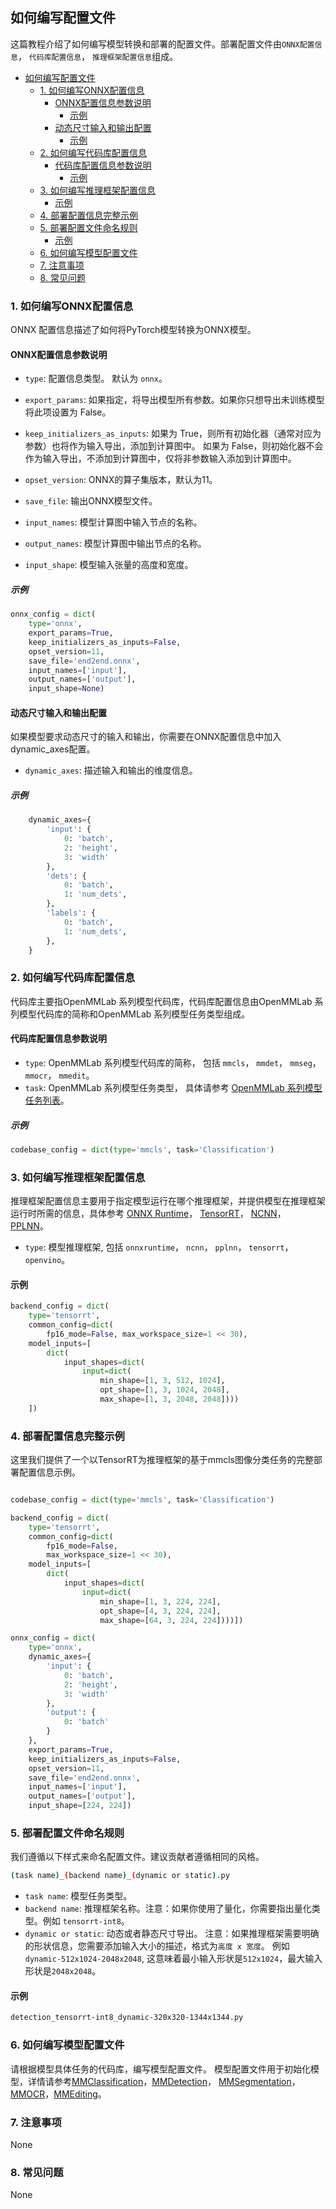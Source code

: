 ## 如何编写配置文件

<!-- This tutorial describes how to write a config for model conversion and deployment. A deployment config includes `onnx config`, `codebase config`, `backend config`. -->
这篇教程介绍了如何编写模型转换和部署的配置文件。部署配置文件由`ONNX配置信息`， `代码库配置信息`， `推理框架配置信息`组成。

<!-- TOC -->

- [如何编写配置文件](#如何编写配置文件)
  - [1. 如何编写ONNX配置信息](#1-如何编写onnx配置信息)
    - [ONNX配置信息参数说明](#onnx配置信息参数说明)
      - [示例](#示例)
    - [动态尺寸输入和输出配置](#动态尺寸输入和输出配置)
      - [示例](#示例-1)
  - [2. 如何编写代码库配置信息](#2-如何编写代码库配置信息)
    - [代码库配置信息参数说明](#代码库配置信息参数说明)
      - [示例](#示例-2)
  - [3. 如何编写推理框架配置信息](#3-如何编写推理框架配置信息)
    - [示例](#示例-3)
  - [4. 部署配置信息完整示例](#4-部署配置信息完整示例)
  - [5. 部署配置文件命名规则](#5-部署配置文件命名规则)
    - [示例](#示例-4)
  - [6. 如何编写模型配置文件](#6-如何编写模型配置文件)
  - [7. 注意事项](#7-注意事项)
  - [8. 常见问题](#8-常见问题)

<!-- TOC -->

### 1. 如何编写ONNX配置信息

ONNX 配置信息描述了如何将PyTorch模型转换为ONNX模型。

#### ONNX配置信息参数说明

- `type`: 配置信息类型。 默认为 `onnx`。
- `export_params`: 如果指定，将导出模型所有参数。如果你只想导出未训练模型将此项设置为 False。
- `keep_initializers_as_inputs`: 
如果为 True，则所有初始化器（通常对应为参数）也将作为输入导出，添加到计算图中。 如果为 False，则初始化器不会作为输入导出，不添加到计算图中，仅将非参数输入添加到计算图中。

- `opset_version`: ONNX的算子集版本，默认为11。
- `save_file`: 输出ONNX模型文件。
- `input_names`: 模型计算图中输入节点的名称。
- `output_names`: 模型计算图中输出节点的名称。
- `input_shape`: 模型输入张量的高度和宽度。

##### 示例

```python
onnx_config = dict(
    type='onnx',
    export_params=True,
    keep_initializers_as_inputs=False,
    opset_version=11,
    save_file='end2end.onnx',
    input_names=['input'],
    output_names=['output'],
    input_shape=None)
```

#### 动态尺寸输入和输出配置

如果模型要求动态尺寸的输入和输出，你需要在ONNX配置信息中加入dynamic_axes配置。

- `dynamic_axes`: 描述输入和输出的维度信息。

##### 示例

```python
    dynamic_axes={
        'input': {
            0: 'batch',
            2: 'height',
            3: 'width'
        },
        'dets': {
            0: 'batch',
            1: 'num_dets',
        },
        'labels': {
            0: 'batch',
            1: 'num_dets',
        },
    }
```

### 2. 如何编写代码库配置信息

代码库主要指OpenMMLab 系列模型代码库，代码库配置信息由OpenMMLab 系列模型代码库的简称和OpenMMLab 系列模型任务类型组成。

#### 代码库配置信息参数说明

- `type`: OpenMMLab 系列模型代码库的简称， 包括 `mmcls`， `mmdet`， `mmseg`， `mmocr`， `mmedit`。
- `task`: OpenMMLab 系列模型任务类型， 具体请参考 [OpenMMLab 系列模型任务列表](#list-of-tasks-in-all-codebases)。

##### 示例

```python
codebase_config = dict(type='mmcls', task='Classification')
```

### 3. 如何编写推理框架配置信息

推理框架配置信息主要用于指定模型运行在哪个推理框架，并提供模型在推理框架运行时所需的信息，具体参考 [ONNX Runtime](https://github.com/open-mmlab/mmdeploy/blob/master/docs/en/backends/onnxruntime.md)， [TensorRT](https://github.com/open-mmlab/mmdeploy/blob/master/docs/en/backends/tensorrt.md)， [NCNN](https://github.com/open-mmlab/mmdeploy/blob/master/docs/en/backends/ncnn.md)， [PPLNN](https://github.com/open-mmlab/mmdeploy/blob/master/docs/en/backends/pplnn.md)。

- `type`: 模型推理框架, 包括 `onnxruntime`， `ncnn`， `pplnn`， `tensorrt`， `openvino`。

#### 示例

```python
backend_config = dict(
    type='tensorrt',
    common_config=dict(
        fp16_mode=False, max_workspace_size=1 << 30),
    model_inputs=[
        dict(
            input_shapes=dict(
                input=dict(
                    min_shape=[1, 3, 512, 1024],
                    opt_shape=[1, 3, 1024, 2048],
                    max_shape=[1, 3, 2048, 2048])))
    ])
```

### 4. 部署配置信息完整示例

这里我们提供了一个以TensorRT为推理框架的基于mmcls图像分类任务的完整部署配置信息示例。

```python

codebase_config = dict(type='mmcls', task='Classification')

backend_config = dict(
    type='tensorrt',
    common_config=dict(
        fp16_mode=False,
        max_workspace_size=1 << 30),
    model_inputs=[
        dict(
            input_shapes=dict(
                input=dict(
                    min_shape=[1, 3, 224, 224],
                    opt_shape=[4, 3, 224, 224],
                    max_shape=[64, 3, 224, 224])))])

onnx_config = dict(
    type='onnx',
    dynamic_axes={
        'input': {
            0: 'batch',
            2: 'height',
            3: 'width'
        },
        'output': {
            0: 'batch'
        }
    },
    export_params=True,
    keep_initializers_as_inputs=False,
    opset_version=11,
    save_file='end2end.onnx',
    input_names=['input'],
    output_names=['output'],
    input_shape=[224, 224])
```

### 5. 部署配置文件命名规则

我们遵循以下样式来命名配置文件。建议贡献者遵循相同的风格。


```bash
(task name)_(backend name)_(dynamic or static).py
```

- `task name`: 模型任务类型。
- `backend name`: 推理框架名称。注意：如果你使用了量化，你需要指出量化类型。例如  `tensorrt-int8`。
- `dynamic or static`: 动态或者静态尺寸导出。 注意：如果推理框架需要明确的形状信息，您需要添加输入大小的描述，格式为`高度 x 宽度`。 例如 `dynamic-512x1024-2048x2048`, 这意味着最小输入形状是`512x1024`，最大输入形状是`2048x2048`。

#### 示例

```bash
detection_tensorrt-int8_dynamic-320x320-1344x1344.py
```

### 6. 如何编写模型配置文件

请根据模型具体任务的代码库，编写模型配置文件。 模型配置文件用于初始化模型，详情请参考[MMClassification](https://github.com/open-mmlab/mmclassification/blob/master/docs/zh_CN/tutorials/config.md)，[MMDetection](https://github.com/open-mmlab/mmdetection/blob/master/docs/zh_cn/tutorials/config.md)， [MMSegmentation](https://github.com/open-mmlab/mmsegmentation/blob/master/docs/zh_cn/tutorials/config.md)， [MMOCR](https://github.com/open-mmlab/mmocr/blob/main/docs/en/tutorials/config.md)，[MMEditing](https://github.com/open-mmlab/mmediting/blob/master/docs/zh_cn/config.md)。

### 7. 注意事项

None

### 8. 常见问题

None
